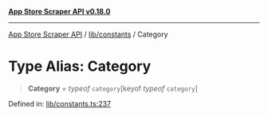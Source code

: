 [**App Store Scraper API v0.18.0**](../../../README.md)

***

[App Store Scraper API](../../../modules.md) / [lib/constants](../README.md) / Category

# Type Alias: Category

> **Category** = *typeof* `category`\[keyof *typeof* `category`\]

Defined in: [lib/constants.ts:237](https://github.com/facundoolano/app-store-scraper/blob/7e1baf8350e9d5936df88e03bdbb2e2ecea26d48/lib/constants.ts#L237)
